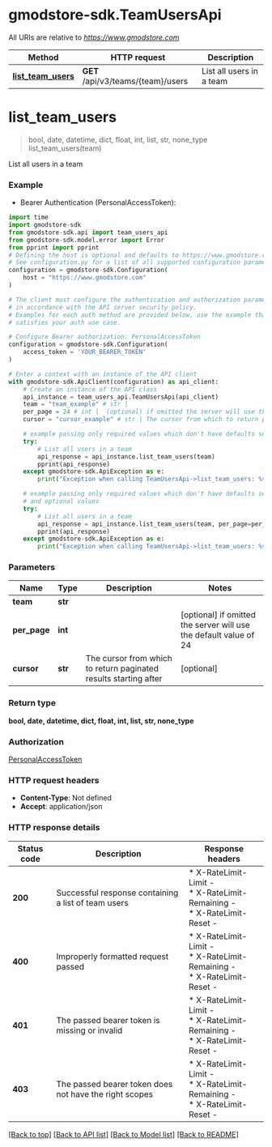 # gmodstore-sdk.TeamUsersApi

All URIs are relative to *https://www.gmodstore.com*

Method | HTTP request | Description
------------- | ------------- | -------------
[**list_team_users**](TeamUsersApi.md#list_team_users) | **GET** /api/v3/teams/{team}/users | List all users in a team


# **list_team_users**
> bool, date, datetime, dict, float, int, list, str, none_type list_team_users(team)

List all users in a team

### Example

* Bearer Authentication (PersonalAccessToken):

```python
import time
import gmodstore-sdk
from gmodstore-sdk.api import team_users_api
from gmodstore-sdk.model.error import Error
from pprint import pprint
# Defining the host is optional and defaults to https://www.gmodstore.com
# See configuration.py for a list of all supported configuration parameters.
configuration = gmodstore-sdk.Configuration(
    host = "https://www.gmodstore.com"
)

# The client must configure the authentication and authorization parameters
# in accordance with the API server security policy.
# Examples for each auth method are provided below, use the example that
# satisfies your auth use case.

# Configure Bearer authorization: PersonalAccessToken
configuration = gmodstore-sdk.Configuration(
    access_token = 'YOUR_BEARER_TOKEN'
)

# Enter a context with an instance of the API client
with gmodstore-sdk.ApiClient(configuration) as api_client:
    # Create an instance of the API class
    api_instance = team_users_api.TeamUsersApi(api_client)
    team = "team_example" # str | 
    per_page = 24 # int |  (optional) if omitted the server will use the default value of 24
    cursor = "cursor_example" # str | The cursor from which to return paginated results starting after (optional)

    # example passing only required values which don't have defaults set
    try:
        # List all users in a team
        api_response = api_instance.list_team_users(team)
        pprint(api_response)
    except gmodstore-sdk.ApiException as e:
        print("Exception when calling TeamUsersApi->list_team_users: %s\n" % e)

    # example passing only required values which don't have defaults set
    # and optional values
    try:
        # List all users in a team
        api_response = api_instance.list_team_users(team, per_page=per_page, cursor=cursor)
        pprint(api_response)
    except gmodstore-sdk.ApiException as e:
        print("Exception when calling TeamUsersApi->list_team_users: %s\n" % e)
```


### Parameters

Name | Type | Description  | Notes
------------- | ------------- | ------------- | -------------
 **team** | **str**|  |
 **per_page** | **int**|  | [optional] if omitted the server will use the default value of 24
 **cursor** | **str**| The cursor from which to return paginated results starting after | [optional]

### Return type

**bool, date, datetime, dict, float, int, list, str, none_type**

### Authorization

[PersonalAccessToken](../README.md#PersonalAccessToken)

### HTTP request headers

 - **Content-Type**: Not defined
 - **Accept**: application/json


### HTTP response details

| Status code | Description | Response headers |
|-------------|-------------|------------------|
**200** | Successful response containing a list of team users |  * X-RateLimit-Limit -  <br>  * X-RateLimit-Remaining -  <br>  * X-RateLimit-Reset -  <br>  |
**400** | Improperly formatted request passed |  * X-RateLimit-Limit -  <br>  * X-RateLimit-Remaining -  <br>  * X-RateLimit-Reset -  <br>  |
**401** | The passed bearer token is missing or invalid |  * X-RateLimit-Limit -  <br>  * X-RateLimit-Remaining -  <br>  * X-RateLimit-Reset -  <br>  |
**403** | The passed bearer token does not have the right scopes |  * X-RateLimit-Limit -  <br>  * X-RateLimit-Remaining -  <br>  * X-RateLimit-Reset -  <br>  |

[[Back to top]](#) [[Back to API list]](../README.md#documentation-for-api-endpoints) [[Back to Model list]](../README.md#documentation-for-models) [[Back to README]](../README.md)

